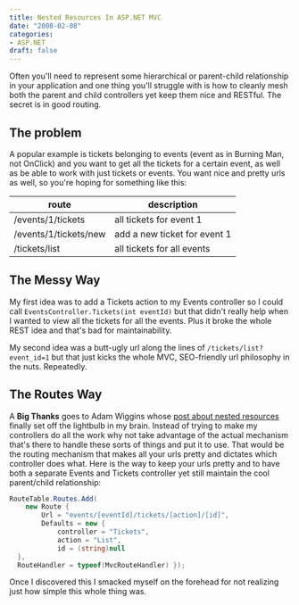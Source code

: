 ```yaml
---
title: Nested Resources In ASP.NET MVC
date: "2008-02-08"
categories:
- ASP.NET
draft: false
---
```


Often you'll need to represent some hierarchical or parent-child relationship in your application and one thing you'll struggle with is how to cleanly mesh both the parent and child controllers yet keep them nice and RESTful. The secret is in good routing.

## The problem

A popular example is tickets belonging to events (event as in Burning Man, not OnClick) and you want to get all the tickets for a certain event, as well as be able to work with just tickets or events. You want nice and pretty urls as well, so you're hoping for something like this:

| route | description |
| ----- | ----------- |
| /events/1/tickets | all tickets for event 1 |
| /events/1/tickets/new | add a new ticket for event 1 |
| /tickets/list | all tickets for all events |

## The Messy Way

My first idea was to add a Tickets action to my Events controller so I could call `EventsController.Tickets(int eventId)` but that didn't really help when I wanted to view all the tickets for all the events. Plus it broke the whole REST idea and that's bad for maintainability.

My second idea was a butt-ugly url along the lines of `/tickets/list?event_id=1` but that just kicks the whole MVC, SEO-friendly url philosophy in the nuts. Repeatedly.

## The Routes Way

A **Big Thanks** goes to Adam Wiggins whose [post about nested resources](http://adam.blog.heroku.com/past/2007/12/20/nested_resources_in_rails_2/) finally set off the lightbulb in my brain. Instead of trying to make my controllers do all the work why not take advantage of the actual mechanism that's there to handle these sorts of things and put it to use. That would be the routing mechanism that makes all your urls pretty and dictates which controller does what. Here is the way to keep your urls pretty and to have both a separate Events and Tickets controller yet still maintain the cool parent/child relationship:

```csharp
RouteTable.Routes.Add(
    new Route {
        Url = "events/[eventId]/tickets/[action]/[id]",
        Defaults = new {
            controller = "Tickets",
            action = "List",
            id = (string)null 
  },
  RouteHandler = typeof(MvcRouteHandler) });
```

Once I discovered this I smacked myself on the forehead for not realizing just how simple this whole thing was.